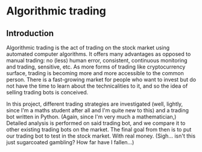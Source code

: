 # Algorithmic trading

## Introduction

Algorithmic trading is the act of trading on the stock market using automated computer algorithms. It offers many advantages as opposed to manual trading: no (less) human error, consistent, continuous monitoring and trading, sensitive, etc. As more forms of trading like cryptocurrency surface, trading is becoming more and more accessible to the common person. There is a fast-growing market for people who want to invest but do not have the time to learn about the technicalities to it, and so the idea of selling trading bots is conceived. 

In this project, different trading strategies are investigated (well, lightly, since I'm a maths student after all and I'm quite new to this) and a trading bot written in Python. (Again, since I'm very much a mathematician,) Detailed analysis is performed on said trading bot, and we compare it to other existing trading bots on the market. The final goal from then is to put our trading bot to test in the stock market. With real money. (Sigh... isn't this just sugarcoated gambling? How far have I fallen...)

